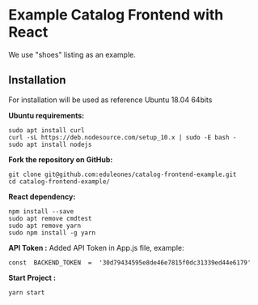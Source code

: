 # Example Catalog Frontend with React

We use "shoes" listing as an example.

## Installation

For installation will be used as reference Ubuntu 18.04 64bits

**Ubuntu requirements:**
```
sudo apt install curl
curl -sL https://deb.nodesource.com/setup_10.x | sudo -E bash -
sudo apt install nodejs
```
**Fork the repository on GitHub:**
```
git clone git@github.com:eduleones/catalog-frontend-example.git
cd catalog-frontend-example/
```
**React dependency:**
```
npm install --save
sudo apt remove cmdtest
sudo apt remove yarn
sudo npm install -g yarn
```
**API Token :**
Added API Token in App.js file, example:
```
const  BACKEND_TOKEN  =  '30d79434595e8de46e7815f0dc31339ed44e6179'
```
**Start Project :**
```
yarn start
```